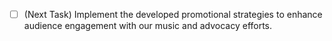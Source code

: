 - [ ] (Next Task) Implement the developed promotional strategies to enhance audience engagement with our music and advocacy efforts.